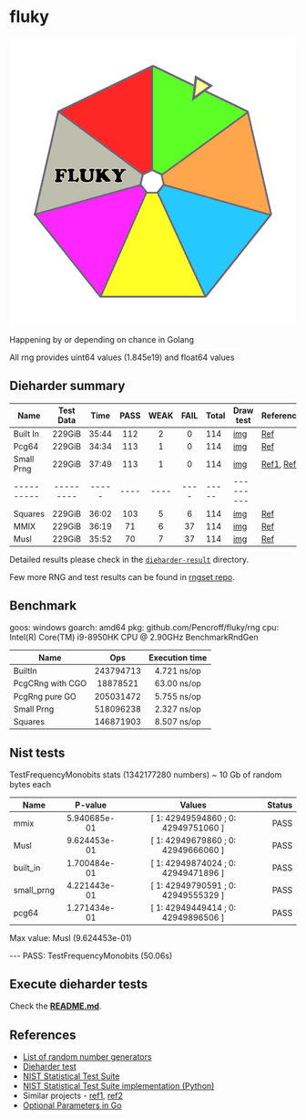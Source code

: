 # fluky

![fluky](./assets/fluky-logo.min.png)


Happening by or depending on chance in Golang

All rng provides uint64 values (1.845e19) and float64 values

## Dieharder summary

| Name       | Test Data | Time  | PASS | WEAK | FAIL | Total | Draw test                       | References                                                                                                                                      |
|------------|:---------:|:-----:|:----:|:----:|:----:|:------|---------------------------------|-------------------------------------------------------------------------------------------------------------------------------------------------|
| Built In   |  229GiB   | 35:44 | 112  |  2   |  0   | 114   | [img](./out/built-in_out.png)   | [Ref](https://pkg.go.dev/math/rand)                                                                                                             |
| Pcg64      |  229GiB   | 34:34 | 113  |  1   |  0   | 114   | [img](./out/pcg64_out.png)      | [Ref](https://www.pcg-random.org/)                                                                                                              |
| Small Prng |  229GiB   | 37:49 | 113  |  1   |  0   | 114   | [img](./out/small_prng_out.png) | [Ref1](https://burtleburtle.net/bob/rand/smallprng.html), [Ref2](https://www.pcg-random.org/posts/bob-jenkins-small-prng-passes-practrand.html) | 
| ---------- | --------- | ----- | ---- | ---- | ---- | ----- | ---------                       |                                                                                                                                                 |
| Squares    |  229GiB   | 36:02 | 103  |  5   |  6   | 114   | [img](./out/squares_out.png)    | [Ref](https://arxiv.org/abs/2004.06278)                                                                                                         |
| MMIX       |  229GiB   | 36:19 |  71  |  6   |  37  | 114   | [img](./out/mmix_out.png)       | [Ref](https://en.wikipedia.org/wiki/Linear_congruential_generator)                                                                              |
| Musl       |  229GiB   | 35:52 |  70  |  7   |  37  | 114   | [img](./out/musl_out.png)       | [Ref](https://en.wikipedia.org/wiki/Linear_congruential_generator)                                                                              |

Detailed results please check in the [`dieharder-result`](./dieharder-result) directory.

Few more RNG and test results can be found in [rngset repo](https://github.com/TyeolRik/rngset).

## Benchmark

goos: windows
goarch: amd64
pkg: github.com/Pencroff/fluky/rng
cpu: Intel(R) Core(TM) i9-8950HK CPU @ 2.90GHz
BenchmarkRndGen 

| Name             |    Ops    | Execution time |
|------------------|:---------:|:--------------:|
| BuiltIn          | 243794713 |  4.721 ns/op   |
| PcgCRng with CGO | 18878521  |  63.00 ns/op   |
| PcgRng pure GO   | 205031472 |  5.755 ns/op   |
| Small Prng       | 518096238 |  2.327 ns/op   |
| Squares          | 146871903 |  8.507 ns/op   |


## Nist tests

TestFrequencyMonobits stats (1342177280 numbers) ~ 10 Gb of random bytes each

| Name       |   P-value    |               Values                | Status |
|------------|:------------:|:-----------------------------------:|-------:|
| mmix       | 5.940685e-01 | [ 1: 42949594860 ; 0: 42949751060 ] |   PASS |
| Musl       | 9.624453e-01 | [ 1: 42949679860 ; 0: 42949666060 ] |   PASS |
| built_in   | 1.700484e-01 | [ 1: 42949874024 ; 0: 42949471896 ] |   PASS |
| small_prng | 4.221443e-01 | [ 1: 42949790591 ; 0: 42949555329 ] |   PASS |
| pcg64      | 1.271434e-01 | [ 1: 42949449414 ; 0: 42949896506 ] |   PASS |

Max value: Musl (9.624453e-01)

--- PASS: TestFrequencyMonobits (50.06s)

## Execute dieharder tests

Check the [**README.md**](./container/README.md).

## References

* [List of random number generators](https://en.wikipedia.org/wiki/List_of_random_number_generators)
* [Dieharder test](https://webhome.phy.duke.edu/~rgb/General/dieharder.php)
* [NIST Statistical Test Suite](https://csrc.nist.gov/Projects/Random-Bit-Generation/Documentation-and-Software)
* [NIST Statistical Test Suite implementation (Python)](https://github.com/GINARTeam/NIST-statistical-test)
* Similar projects - [ref1](https://github.com/skeeto/rng-go), [ref2](https://github.com/TyeolRik/rngset)
* [Optional Parameters in Go](https://petomalina.medium.com/dealing-with-optional-parameters-in-go-9780f9bfbd1d)
